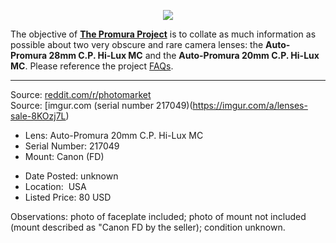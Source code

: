 <p align="center">
   <img src="https://user-images.githubusercontent.com/110672536/183131595-afeb1dec-1c84-436c-9a50-90468f9ec3ec.png">
</p>

<p>
   The objective of <b><a href="https://github.com/martbetz/The-Promura-Project/blob/main/README.md">The Promura Project</a></b> is to collate as much information as possible about two very obscure and rare camera lenses: the <b>Auto-Promura 28mm C.P. Hi-Lux MC</b> and the <b>Auto-Promura 20mm C.P. Hi-Lux MC</b>. Please reference the project <a href="https://github.com/martbetz/The-Promura-Project/blob/main/FAQs.md">FAQs</a>.

---

Source: [reddit.com/r/photomarket](https://www.reddit.com/r/photomarket/comments/16zf861/s_usaca_ttartisan_50mm_f095_epson_v600_and/?rdt=50274)
<br>
Source:  [imgur.com (serial number 217049)(https://imgur.com/a/lenses-sale-8KOzj7L)

- Lens: Auto-Promura 20mm C.P. Hi-Lux MC
- Serial Number: 217049
- Mount: Canon (FD)

[]()

- Date Posted: unknown
- Location:  USA
- Listed Price: 80 USD
  
[]()

Observations: photo of faceplate included; photo of mount not included (mount described as "Canon FD by the seller); condition unknown.